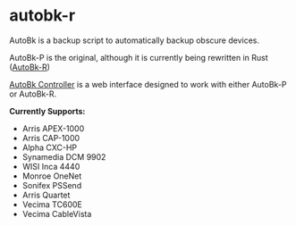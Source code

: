 # autobk-r

AutoBk is a backup script to automatically backup obscure devices. 

AutoBk-P is the original, although it is currently being rewritten in Rust ([AutoBk-R](https://github.com/ds2600/autobk-r))

[AutoBk Controller](https://github.com/ds2600/autobk-controller) is a web interface designed to work with either AutoBk-P or AutoBk-R.

**Currently Supports:**
- Arris APEX-1000
- Arris CAP-1000
- Alpha CXC-HP
- Synamedia DCM 9902
- WISI Inca 4440
- Monroe OneNet
- Sonifex PSSend
- Arris Quartet
- Vecima TC600E
- Vecima CableVista
